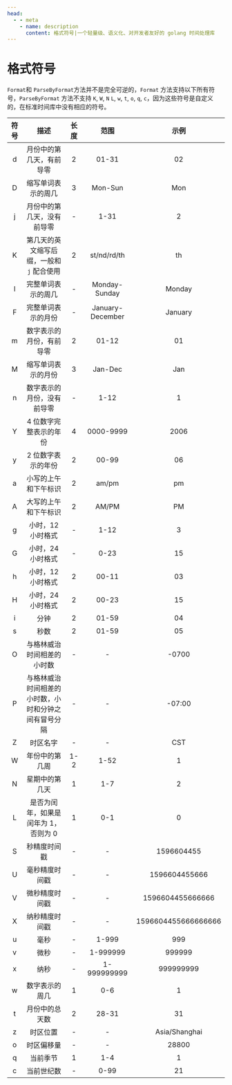 ```yaml
---
head:
  - - meta
    - name: description
      content: 格式符号|一个轻量级、语义化、对开发者友好的 golang 时间处理库
---
```


# 格式符号
`Format`和 `ParseByFormat`方法并不是完全可逆的，`Format` 方法支持以下所有符号，`ParseByFormat` 方法不支持 `K`, `W`, `N` `L`, `w`, `t`, `o`, `q`, `c`，因为这些符号是自定义的，在标准时间库中没有相应的符号。

| 符号 |             描述             | 长度  |        范围        |         示例          |
|:--:|:--------------------------:|:---:|:----------------:|:-------------------:|
| d  |        月份中的第几天，有前导零        |  2  |      01-31       |         02          |
| D  |         缩写单词表示的周几          |  3  |     Mon-Sun      |         Mon         |
| j  |       月份中的第几天，没有前导零        |  -  |       1-31       |          2          |
| K  |   第几天的英文缩写后缀，一般和 `j` 配合使用    |  2  |   st/nd/rd/th    |         th          |
| l  |         完整单词表示的周几          |  -  |  Monday-Sunday   |       Monday        |
| F  |         完整单词表示的月份          |  -  | January-December |       January       |
| m  |        数字表示的月份，有前导零        |  2  |      01-12       |         01          |
| M  |         缩写单词表示的月份          |  3  |     Jan-Dec      |         Jan         |
| n  |       数字表示的月份，没有前导零        |  -  |       1-12       |          1          |
| Y  |        4 位数字完整表示的年份        |  4  |    0000-9999     |        2006         |
| y  |         2 位数字表示的年份         |  2  |      00-99       |         06          |
| a  |         小写的上午和下午标识         |  2  |      am/pm       |         pm          |
| A  |         大写的上午和下午标识         |  2  |      AM/PM       |         PM          |
| g  |         小时，12 小时格式         |  -  |       1-12       |          3          |
| G  |         小时，24 小时格式         |  -  |       0-23       |         15          |
| h  |         小时，12 小时格式         |  2  |      00-11       |         03          |
| H  |         小时，24 小时格式         |  2  |      00-23       |         15          |
| i  |             分钟             |  2  |      01-59       |         04          |
| s  |             秒数             |  2  |      01-59       |         05          |
| O  |       与格林威治时间相差的小时数        |  -  |        -         |        -0700        |
| P  | 与格林威治时间相差的小时数，小时和分钟之间有冒号分隔 |  -  |        -         |       -07:00        |
| Z  |            时区名字            |  -  |        -         |         CST         |
| W  |          年份中的第几周           | 1-2 |       1-52       |          1          |
| N  |          星期中的第几天           |  1  |       1-7        |          2          |
| L  |    是否为闰年，如果是闰年为 1，否则为 0    |  1  |       0-1        |          0          |
| S  |           秒精度时间戳           |  -  |        -         |     1596604455      |
| U  |          毫秒精度时间戳           |  -  |        -         |    1596604455666    |
| V  |          微秒精度时间戳           |  -  |        -         |  1596604455666666   |
| X  |          纳秒精度时间戳           |  -  |        -         | 1596604455666666666 |
| u  |             毫秒             |  -  |      1-999       |         999         |
| v  |             微秒             |  -  |     1-999999     |       999999        |
| x  |             纳秒             |  -  |   1-999999999    |      999999999      |
| w  |          数字表示的周几           |  1  |       0-6        |          1          |
| t  |          月份中的总天数           |  2  |      28-31       |         31          |
| z  |            时区位置            |  -  |        -         |    Asia/Shanghai    |
| o  |           时区偏移量            |  -  |        -         |        28800        |
| q  |            当前季节            |  1  |       1-4        |          1          |
| c  |           当前世纪数            |  -  |       0-99       |         21          |
